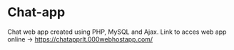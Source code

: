 # Chat-app
Chat web app created using PHP, MySQL and Ajax.
Link to acces web app online -> https://chatapprlt.000webhostapp.com/
